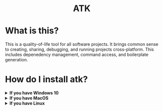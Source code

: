<p>
    <h1 align="center">ATK</h1>
</p>

# What is this?
This is a quality-of-life tool for all software projects. It brings common sense to creating, sharing, debugging, and running projects cross-platform. This includes depenedency management, command access, and boilerplate generation.

# How do I install atk?


<details>
  <summary><b>If you have Windows 10</b></summary>
  <p>
Run this command in CMD
      
```
powershell -command "Set-ExecutionPolicy RemoteSigned -scope CurrentUser; iex (new-object net.webclient).downloadstring('https://git.io/fj7gT')" & ___AtkPrintDone.bat & exit
```

  </p>
</details>

<details>
  <summary><b>If you have MacOS</b></summary>
  <p>
Run this command in the terminal app
      
```
eval `curl -L git.io/fj7gv`
```
      
  </p>
</details>


<details>
  <summary><b>If you have Linux</b></summary>
  <p>

## Ubuntu
      
Run this in your console
      
```
eval `wget -qO- git.io/fj7gk`
```
      
#### More linux support hopefully coming soon.
  </p>
</details>
